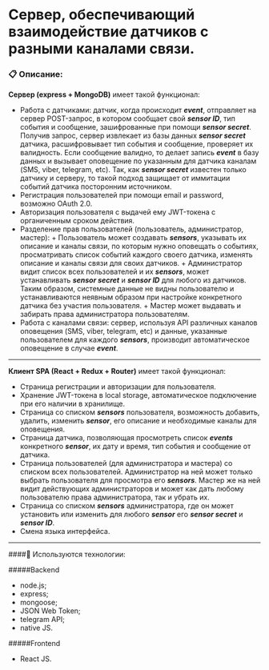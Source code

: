 # Сервер, обеспечивающий взаимодействие датчиков с разными каналами связи.

### :clipboard: Описание:

**Сервер (express + MongoDB)** имеет такой функционал:

- Работа с датчиками: датчик, когда происходит **_event_**, отправляет на сервер POST-запрос, в котором сообщает свой **_sensor ID_**, тип события и сообщение, зашифрованные при помощи **_sensor secret_**. Получив запрос, сервер извлекает из базы данных **_sensor secret_** датчика, расшифровывает тип события и сообщение, проверяет их валидность. Если сообщение валидно, то делает запись **_event_** в базу данных и вызывает оповещение по указанным для датчика каналам (SMS, viber, telegram, etc). Так, как **_sensor secret_** известен только датчику и серверу, то такой подход защищает от иммитации событий датчика посторонним источником.
- Регистрация пользователей при помощи email и password, возможно OAuth 2.0.
- Авторизация пользователя с выдачей ему JWT-токена с органиченным сроком действия.
- Разделение прав пользователей (пользователь, администратор, мастер): + Пользователь может создавать **_sensors_**, указывать их описание и каналы связи, по которым нужно оповещать о событиях, просматривать список событий каждого своего датчика, изменять описание и каналы связи для своих датчиков. + Администратор видит список всех пользователей и их **_sensors_**, может устанавливать **_sensor secret_** и **_sensor ID_** для любого из датчиков. Таким образом, системные данные не видны пользователю и устанавливаются неявным образом при настройке конкретного датчика без участия пользователя. + Мастер может выдавать и забирать права администратора пользователям.
- Работа с каналами связи: сервер, используя API различных каналов оповещения (SMS, viber, telegram, etc) и данные, указанные пользователем для каждого **_sensors_**, производит автоматическое оповещение в случае **_event_**.

---

**Клиент SPA (React + Redux + Router)** имеет такой функционал:

- Страница регистрации и авторизации для пользователя.
- Хранение JWT-токена в local storage, автоматическое подключение при его наличии в хранилище.
- Страница со списком **_sensors_** пользователя, возможность добавить, удалить, изменить **_sensor_**, его описание и необходимые каналы для оповещения.
- Страница датчика, позволяющая просмотреть список **_events_** конкретного **_sensor_**, их дату и время, тип события и сообщение от датчика.
- Страница пользователей (для администратора и мастера) со списком всех пользователей. Администратор на ней может только выбрать пользователя для просмотра его **_sensors_**. Мастер же на ней видит действующих администраторов и может как дать любому пользователю права администратора, так и убрать их.
- Страница со списком **_sensors_** администратора, где он может установить или изменить для любого **_sensor_** его **_sensor secret_** и **_sensor ID_**.
- Смена языка интерфейса.

---

####:wrench: Используются технологии:

#####Backend

- node.js;
- express;
- mongoose;
- JSON Web Token;
- telegram API;
- native JS.

#####Frontend

- React JS.
